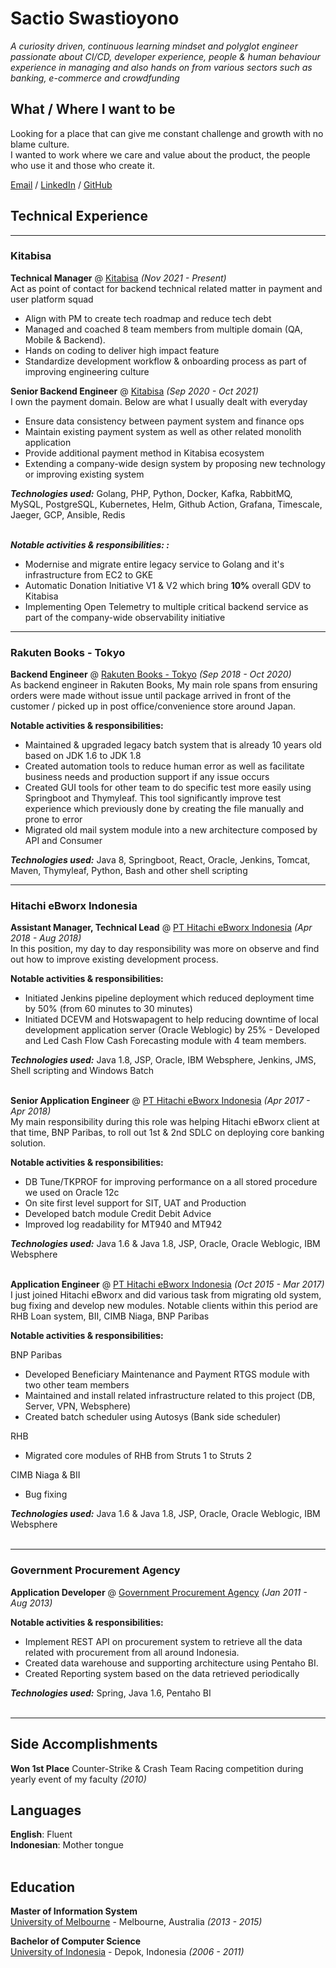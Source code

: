 # Sactio Swastioyono

_A curiosity driven, continuous learning mindset and polyglot engineer_
<br> _passionate about CI/CD, developer experience, people & human behaviour_
<br> _experience in managing and also hands on from various sectors such as banking, e-commerce and crowdfunding_ <br>

## What / Where I want to be
Looking for a place that can give me constant challenge and growth with no blame culture. <br>
I wanted to work where we care and value about the product, the people who use it and those who create it. <br>


[Email](mailto:email.tyo@gmail.com) / [LinkedIn](https://www.linkedin.com/in/sactio-swastioyono/)
/ [GitHub](https://github.com/sswastioyono18/)

## Technical Experience

<hr>
<h3>Kitabisa </h3>

**Technical Manager** @ [Kitabisa](https://kitabisa.com/) _(Nov 2021 - Present)_ <br>
Act as point of contact for backend technical related matter in payment and user platform squad
- Align with PM to create tech roadmap and reduce tech debt
- Managed and coached 8 team members from multiple domain (QA, Mobile & Backend). 
- Hands on coding to deliver high impact feature
- Standardize development workflow & onboarding process as part of improving engineering culture


**Senior Backend Engineer** @ [Kitabisa](https://kitabisa.com/) _(Sep 2020 - Oct 2021)_ <br>
I own the payment domain. Below are what I usually dealt with everyday 
- Ensure data consistency between payment system and finance ops 
- Maintain existing payment system as well as other related monolith application
- Provide additional payment method in Kitabisa ecosystem
- Extending a company-wide design system by proposing new technology or improving existing system 

**_Technologies used:_** Golang, PHP, Python, Docker, Kafka, RabbitMQ, MySQL, PostgreSQL, Kubernetes, Helm, Github Action, Grafana,
Timescale, Jaeger, GCP, Ansible, Redis
  <br><br>

**_Notable activities & responsibilities: :_** 
- Modernise and migrate entire legacy service to Golang and it's infrastructure from EC2 to GKE
- Automatic Donation Initiative V1 & V2 which bring **10%** overall GDV to Kitabisa
- Implementing Open Telemetry to multiple critical backend service as part of the company-wide observability initiative

<hr>
<h3> Rakuten Books - Tokyo </h3>

**Backend Engineer** @ [Rakuten Books - Tokyo](https://books.rakuten.co.jp/) _(Sep 2018 - Oct 2020)_ <br>
As backend engineer in Rakuten Books, My main role spans from ensuring orders were made without issue until package arrived in
front of the customer / picked up in post office/convenience store around Japan.

<b> Notable activities & responsibilities:</b>

- Maintained & upgraded legacy batch system that is already 10 years old based on JDK 1.6 to JDK 1.8
- Created automation tools to reduce human error as well as facilitate business needs and production support if any
  issue occurs
- Created GUI tools for other team to do specific test more easily using Springboot and Thymyleaf. This tool
  significantly improve test experience which previously done by creating the file manually and prone to error
- Migrated old mail system module into a new architecture composed by API and Consumer  

**_Technologies used:_** Java 8, Springboot, React, Oracle, Jenkins, Tomcat, Maven, Thymyleaf, Python, Bash and other shell scripting


<hr>
<h3> Hitachi eBworx Indonesia </h3>

**Assistant Manager, Technical Lead** @ [PT Hitachi eBworx Indonesia](http://www.hitachi-ebworx.com/) _(Apr 2018 - Aug
2018)_ <br>
In this position, my day to day responsibility was more on observe and find out how to improve existing development
process.

<b> Notable activities & responsibilities:</b>

- Initiated Jenkins pipeline deployment which reduced deployment time by 50% (from 60 minutes to 30 minutes)
- Initiated DCEVM and Hotswapagent to help reducing downtime of local development application server (Oracle Weblogic)
by 25% - Developed and Led Cash Flow Cash Forecasting module with 4 team members. 

**_Technologies used:_** Java 1.8, JSP, Oracle, IBM Websphere, Jenkins, JMS, Shell scripting and Windows Batch
<br><br>


**Senior Application Engineer** @ [PT Hitachi eBworx Indonesia](http://www.hitachi-ebworx.com/) _(Apr 2017 - Apr
2018)_ <br>
My main responsibility during this role was helping Hitachi eBworx client at that time, BNP Paribas, to roll out 1st & 2nd SDLC on deploying core banking solution.

<b> Notable activities & responsibilities:</b>

- DB Tune/TKPROF for improving performance on a all stored procedure we used on Oracle 12c
- On site first level support for SIT, UAT and Production
- Developed batch module Credit Debit Advice
- Improved log readability for MT940 and
  MT942

**_Technologies used:_** Java 1.6 & Java 1.8, JSP, Oracle, Oracle Weblogic, IBM Websphere
  <br><br>
  

**Application Engineer** @ [PT Hitachi eBworx Indonesia](http://www.hitachi-ebworx.com/) _(Oct 2015 - Mar
2017)_ <br>
I just joined Hitachi eBworx and did various task from migrating old system, bug fixing and develop new modules. Notable clients within this period are RHB Loan system, BII, CIMB Niaga, BNP Paribas 

<b> Notable activities & responsibilities:</b>

BNP Paribas
- Developed Beneficiary Maintenance and Payment RTGS module with two other team members
- Maintained and install related infrastructure related to this project (DB, Server, VPN, Websphere)
- Created batch scheduler using Autosys (Bank side scheduler)
  
RHB
- Migrated core modules of RHB from Struts 1 to Struts 2

CIMB Niaga & BII
- Bug fixing
  

**_Technologies used:_** Java 1.6 & Java 1.8, JSP, Oracle, Oracle Weblogic, IBM Websphere
  <br><br>

<hr>
<h3>Government Procurement Agency</h3>

**Application Developer** @ [Government Procurement Agency](http://www.lkpp.go.id/v3/) _(Jan 2011 - Aug 2013)_ <br>

<b> Notable activities & responsibilities:</b>

- Implement REST API on procurement system to retrieve all the data related with procurement from all around Indonesia.
- Created data warehouse and supporting architecture using Pentaho BI.
- Created Reporting system based on the data retrieved periodically


**_Technologies used:_** Spring, Java 1.6, Pentaho BI
<br><br>


<hr> 

## Side Accomplishments

**Won 1st Place** Counter-Strike & Crash Team Racing competition during yearly event of my faculty _(2010)_ <br>

## Languages

**English**: Fluent <br>
**Indonesian**: Mother tongue
<br><br>

## Education

**Master of Information System** <br>
[University of Melbourne](https://www.unimelb.edu.au/) - Melbourne, Australia _(2013 - 2015)_

**Bachelor of Computer Science** <br>
[University of Indonesia](https://www.ui.ac.id/en/) - Depok, Indonesia _(2006 - 2011)_
